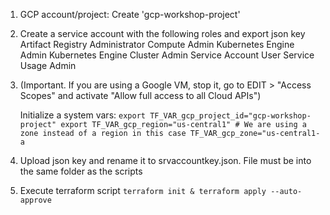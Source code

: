 1. GCP account/project: Create 'gcp-workshop-project'

2. Create a service account with the following roles and export json key
    Artifact Registry Administrator
    Compute Admin
    Kubernetes Engine Admin
    Kubernetes Engine Cluster Admin
    Service Account User
    Service Usage Admin

3. (Important. If you are using a Google VM, stop it, go to EDIT > "Access Scopes" and activate "Allow full access to all Cloud APIs")

    Initialize a system vars:
    ``
    export TF_VAR_gcp_project_id="gcp-workshop-project"
    export TF_VAR_gcp_region="us-central1" # We are using a zone instead of a region in this case
    TF_VAR_gcp_zone="us-central1-a
    ``

4. Upload json key and rename it to srvaccountkey.json. File must be into the same folder as the scripts

5. Execute terraform script
``
terraform init & terraform apply --auto-approve
`` 
